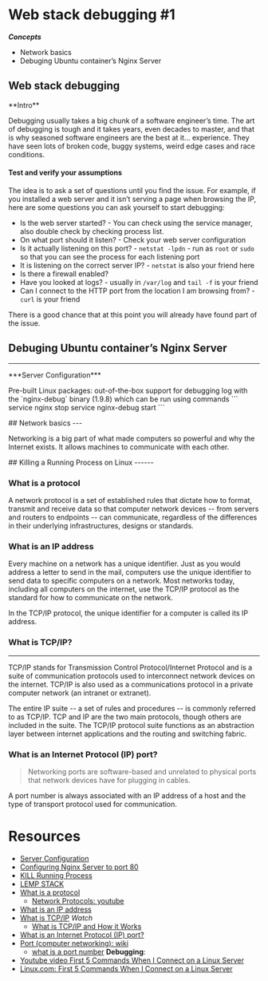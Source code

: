 Web stack debugging #1
=======================

***Concepts***

* Network basics
* Debuging Ubuntu container’s Nginx Server

## Web stack debugging

<p>
**Intro**

Debugging usually takes a big chunk of a software engineer’s time.
The art of debugging is tough and it takes years, even decades to master,
and that is why seasoned software engineers are the best at it… experience.
They have seen lots of broken code, buggy systems, weird edge cases and race conditions.

#### Test and verify your assumptions

The idea is to ask a set of questions until you find the issue. For example, if you installed a web server and it isn’t serving a page when browsing the IP, here are some questions you can ask yourself to start debugging:

* Is the web server started? - You can check using the service manager, also double check by checking process list.
* On what port should it listen? - Check your web server configuration
* Is it actually listening on this port? - `netstat -lpdn` - run as `root` or `sudo` so that you can see the process for each listening port
* It is listening on the correct server IP? - `netstat` is also your friend here
* Is there a firewall enabled?
* Have you looked at logs? - usually in `/var/log` and `tail -f` is your friend
* Can I connect to the HTTP port from the location I am browsing from? - `curl` is your friend

There is a good chance that at this point you will already have found part of the issue.

</p>

## Debuging Ubuntu container’s Nginx Server
---
<p>
***Server Configuration***
<p>
Pre-built Linux packages:
out-of-the-box support for debugging log with the `nginx-debug` binary (1.9.8) which can be run using commands
```
service nginx stop
service nginx-debug start
```

</p>
</p>
## Network basics
---
<p>
Networking is a big part of what made computers so powerful and why the Internet exists. It allows machines to communicate with each other.
</p>
## Killing a Running Process on Linux
------

### What is a protocol
<p>
A network protocol is a set of established rules that dictate how to format, transmit and receive data so that computer network devices -- from servers and routers to endpoints -- can communicate, regardless of the differences in their underlying infrastructures, designs or standards.
</p>

### What is an IP address
<p>
Every machine on a network has a unique identifier.
Just as you would address a letter to send in the mail,
computers use the unique identifier to send data to specific computers on a network.
Most networks today, including all computers on the internet, use the TCP/IP protocol
as the standard for how to communicate on the network.

In the TCP/IP protocol, the unique identifier for a computer is called its IP address.
</p>

### What is TCP/IP?
---
<p>
TCP/IP stands for Transmission Control Protocol/Internet Protocol and is a suite of communication protocols used to interconnect network devices on the internet. TCP/IP is also used as a communications protocol in a private computer network (an intranet or extranet).

The entire IP suite -- a set of rules and procedures -- is commonly referred to as TCP/IP. TCP and IP are the two main protocols, though others are included in the suite. The TCP/IP protocol suite functions as an abstraction layer between internet applications and the routing and switching fabric.
</p>

### What is an Internet Protocol (IP) port?

> Networking ports are software-based and unrelated to physical ports
> that network devices have for plugging in cables.

<p>
A port number is always associated with an IP address of a host
and the type of transport protocol used for communication.
</p>

Resources
=========
* [Server Configuration](https://www.digitalocean.com/community/tutorials/how-to-install-nginx-on-ubuntu-20-04#step-6-%E2%80%93-getting-familiar-with-important-nginx-files-and-directories)
* [Configuring Nginx Server to port 80](https://www.digitalocean.com/community/questions/needing-help-to-get-nginx-to-listen-on-port-80)
* [KILL Running Process](https://linuxconfig.org/how-to-kill-a-running-process-on-linux)
* [LEMP STACK](https://www.digitalocean.com/community/tutorials/how-to-install-linux-nginx-mysql-php-lemp-stack-on-ubuntu-20-04)
* [What is a protocol](https://www.techtarget.com/searchnetworking/definition/protocol)
  * [Network Protocols: youtube](https://www.youtube.com/watch?v=znIjk-7ZuqI)
* [What is an IP address](https://computer.howstuffworks.com/internet/basics/what-is-an-ip-address.htm)
* [What is TCP/IP](https://web.archive.org/web/20220102145920/https://www.techtarget.com/searchnetworking/definition/TCP-IP)
*Watch*
  * [What is TCP/IP and How it Works](https://www.youtube.com/watch?v=614QGgw_FA4)
* [What is an Internet Protocol (IP) port?](https://www.lifewire.com/port-numbers-on-computer-networks-817939)
* [Port (computer networking): wiki](https://en.wikipedia.org/wiki/Port_(computer_networking)#:~:text=The%20most%20common%20transport%20protocols,transport%20protocol%20used%20for%20communication.)
  * [what is a port number](https://www.techtarget.com/searchnetworking/definition/port-number)
**Debugging**:
* [Youtube video First 5 Commands When I Connect on a Linux Server](https://www.youtube.com/watch?v=1_gqlbADaAw)
* [Linux.com: First 5 Commands When I Connect on a Linux Server](https://www.linux.com/training-tutorials/first-5-commands-when-i-connect-linux-server/)
